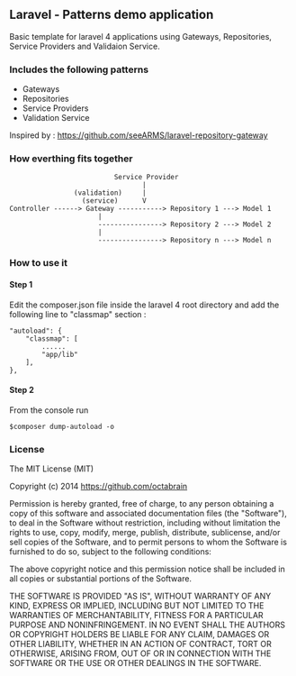 ## Laravel - Patterns demo application

Basic template for laravel 4 applications using Gateways, Repositories, Service Providers and Validaion Service.


### Includes the following patterns

* Gateways
* Repositories
* Service Providers
* Validation Service

Inspired by :
https://github.com/seeARMS/laravel-repository-gateway


### How everthing fits together

                              Service Provider
                                     |
                    (validation)     |
                      (service)      V 
    Controller ------> Gateway -----------> Repository 1 ---> Model 1
                          |
                          ----------------> Repository 2 ---> Model 2
                          |
                          ----------------> Repository n ---> Model n


### How to use it

#### Step 1

Edit the composer.json file inside the laravel 4 root directory and
add the following line to "classmap" section :

	"autoload": {
		"classmap": [
			......
			"app/lib"
		],
	},

#### Step 2

From the console run

	$composer dump-autoload -o


### License

The MIT License (MIT)

Copyright (c) 2014 https://github.com/octabrain

Permission is hereby granted, free of charge, to any person obtaining a copy
of this software and associated documentation files (the "Software"), to deal
in the Software without restriction, including without limitation the rights
to use, copy, modify, merge, publish, distribute, sublicense, and/or sell
copies of the Software, and to permit persons to whom the Software is
furnished to do so, subject to the following conditions:

The above copyright notice and this permission notice shall be included in
all copies or substantial portions of the Software.

THE SOFTWARE IS PROVIDED "AS IS", WITHOUT WARRANTY OF ANY KIND, EXPRESS OR
IMPLIED, INCLUDING BUT NOT LIMITED TO THE WARRANTIES OF MERCHANTABILITY,
FITNESS FOR A PARTICULAR PURPOSE AND NONINFRINGEMENT. IN NO EVENT SHALL THE
AUTHORS OR COPYRIGHT HOLDERS BE LIABLE FOR ANY CLAIM, DAMAGES OR OTHER
LIABILITY, WHETHER IN AN ACTION OF CONTRACT, TORT OR OTHERWISE, ARISING FROM,
OUT OF OR IN CONNECTION WITH THE SOFTWARE OR THE USE OR OTHER DEALINGS IN
THE SOFTWARE.
